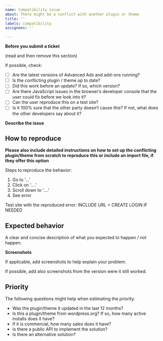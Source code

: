 ```yaml
---
name: Compatibility issue
about: There might be a conflict with another plugin or theme
title: ''
labels: compatibility
assignees: ''

---
```


**Before you submit a ticket**

(read and then remove this section)

If possible, check:

- [ ] Are the latest versions of Advanced Ads and add-ons running?
- [ ] Is the conflicting plugin / theme up to date?
- [ ] Did this work before an update? If so, which version?
- [ ] Are there JavaScript issues in the browser’s developer console that the user could fix before we look into it?
- [ ] Can the user reproduce this on a test site?
- [ ] Is it 100% sure that the other party doesn’t cause this? If not, what does the other developers say about it?

**Describe the issue**

How to reproduce
---

**Please also include detailed instructions on how to set up the conflicting plugin/theme from scratch to reproduce this or include an import file, if they offer this option**

Steps to reproduce the behavior:

1. Go to '...'
2. Click on '....'
3. Scroll down to '....'
4. See error

Test site with the reproduced error: INCLUDE URL + CREATE LOGIN IF NEEDED

Expected behavior
---

A clear and concise description of what you expected to happen / not happen.

**Screenshots**

If applicable, add screenshots to help explain your problem.

If possible, add also screenshots from the version were it still worked.

Priority
---

The following questions might help when estimating the priority.

- Was the plugin/theme it updated in the last 12 months?
- Is this a plugin/theme from wordpress.org? If so, how many active installs does it have?
- If it is commercial, how many sales does it have?
- Is there a public API to implement the solution?
- Is there an alternative solution?